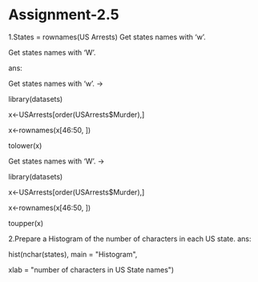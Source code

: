 # Assignment-2.5

1.States = rownames(US Arrests)
Get states names with ‘w’.

Get states names with ‘W’.

ans:

Get states names with ‘w’. ->

library(datasets)

x<-USArrests[order(USArrests$Murder),]

x<-rownames(x[46:50, ])

tolower(x)

Get states names with ‘W’. ->

library(datasets)

x<-USArrests[order(USArrests$Murder),]

x<-rownames(x[46:50, ])

toupper(x)

2.Prepare a Histogram of the number of characters in each US state.
ans:

hist(nchar(states), main = "Histogram",

xlab = "number of characters in US State names")
